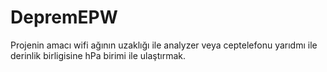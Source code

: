 # DepremEPW
Projenin amacı wifi ağının uzaklığı ile analyzer veya ceptelefonu yarıdmı ile derinlik birligisine hPa birimi ile ulaştırmak.

